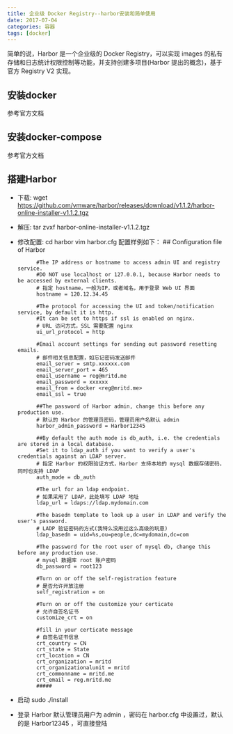 ```yaml
---
title: 企业级 Docker Registry--harbor安装和简单使用
date: 2017-07-04
categories: 容器
tags: [docker]
---
```

简单的说，Harbor 是一个企业级的 Docker Registry，可以实现 images 的私有存储和日志统计权限控制等功能，并支持创建多项目(Harbor 提出的概念)，基于官方 Registry V2 实现。

## 安装docker
参考官方文档
## 安装docker-compose
参考官方文档
## 搭建Harbor
+ 下载:
      wget https://github.com/vmware/harbor/releases/download/v1.1.2/harbor-online-installer-v1.1.2.tgz
+ 解压:
			tar zvxf harbor-online-installer-v1.1.2.tgz
+ 修改配置:
			cd harbor
			vim harbor.cfg
配置样例如下：
			## Configuration file of Harbor

			#The IP address or hostname to access admin UI and registry service.
			#DO NOT use localhost or 127.0.0.1, because Harbor needs to be accessed by external clients.
			# 指定 hostname，一般为IP，或者域名，用于登录 Web UI 界面
			hostname = 120.12.34.45

			#The protocol for accessing the UI and token/notification service, by default it is http.
			#It can be set to https if ssl is enabled on nginx.
			# URL 访问方式，SSL 需要配置 nginx
			ui_url_protocol = http

			#Email account settings for sending out password resetting emails.
			# 邮件相关信息配置，如忘记密码发送邮件
			email_server = smtp.xxxxxx.com
			email_server_port = 465
			email_username = reg@mritd.me
			email_password = xxxxxx
			email_from = docker <reg@mritd.me>
			email_ssl = true

			##The password of Harbor admin, change this before any production use.
			# 默认的 Harbor 的管理员密码，管理员用户名默认 admin
			harbor_admin_password = Harbor12345

			##By default the auth mode is db_auth, i.e. the credentials are stored in a local database.
			#Set it to ldap_auth if you want to verify a user's credentials against an LDAP server.
			# 指定 Harbor 的权限验证方式，Harbor 支持本地的 mysql 数据存储密码，同时也支持 LDAP
			auth_mode = db_auth

			#The url for an ldap endpoint.
			# 如果采用了 LDAP，此处填写 LDAP 地址
			ldap_url = ldaps://ldap.mydomain.com

			#The basedn template to look up a user in LDAP and verify the user's password.
			# LADP 验证密码的方式(我特么没用过这么高级的玩意)
			ldap_basedn = uid=%s,ou=people,dc=mydomain,dc=com

			#The password for the root user of mysql db, change this before any production use.
			# mysql 数据库 root 账户密码
			db_password = root123

			#Turn on or off the self-registration feature
			# 是否允许开放注册
			self_registration = on

			#Turn on or off the customize your certicate
			# 允许自签名证书
			customize_crt = on

			#fill in your certicate message
			# 自签名证书信息
			crt_country = CN
			crt_state = State
			crt_location = CN
			crt_organization = mritd
			crt_organizationalunit = mritd
			crt_commonname = mritd.me
			crt_email = reg.mritd.me
			#####

+ 启动
			sudo ./install
+ 登录
Harbor 默认管理员用户为 admin ，密码在 harbor.cfg 中设置过，默认的是 Harbor12345 ，可直接登陆
